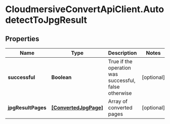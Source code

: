 # CloudmersiveConvertApiClient.AutodetectToJpgResult

## Properties
Name | Type | Description | Notes
------------ | ------------- | ------------- | -------------
**successful** | **Boolean** | True if the operation was successful, false otherwise | [optional] 
**jpgResultPages** | [**[ConvertedJpgPage]**](ConvertedJpgPage.md) | Array of converted pages | [optional] 


